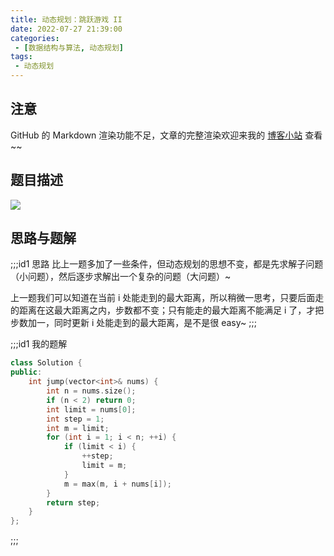 ```yaml
---
title: 动态规划：跳跃游戏 II
date: 2022-07-27 21:39:00
categories:
 - [数据结构与算法, 动态规划]
tags: 
 - 动态规划
---
```


## 注意
GitHub 的 Markdown 渲染功能不足，文章的完整渲染欢迎来我的 [博客小站](https://blog.aayu.today/) 查看~~

## 题目描述
![](http://image.aayu.today/2022/07/27/347287e2a581a.png)

## 思路与题解
;;;id1 思路
比上一题多加了一些条件，但动态规划的思想不变，都是先求解子问题（小问题），然后逐步求解出一个复杂的问题（大问题）~

上一题我们可以知道在当前 i 处能走到的最大距离，所以稍微一思考，只要后面走的距离在这最大距离之内，步数都不变；只有能走的最大距离不能满足 i 了，才把步数加一，同时更新 i 处能走到的最大距离，是不是很 easy~
;;;

;;;id1 我的题解
```cpp
class Solution {
public:
    int jump(vector<int>& nums) {
        int n = nums.size();
        if (n < 2) return 0;
        int limit = nums[0];
        int step = 1;
        int m = limit;
        for (int i = 1; i < n; ++i) {
            if (limit < i) {
                ++step;
                limit = m;
            }
            m = max(m, i + nums[i]);
        }
        return step;
    }
};
```
;;;

